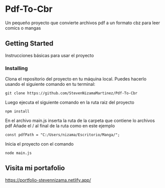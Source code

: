 # Pdf-To-Cbr
Un pequeño proyecto que convierte archivos pdf a un formato cbz para leer comics o mangas

## Getting Started
Instrucciones básicas para usar el proyecto

### Installing

Clona el repositorio del proyecto en tu máquina local. Puedes hacerlo usando el siguiente comando en tu terminal:

```
git clone https://github.com/StevenNizamaMartinez/Pdf-To-Cbr
```

Luego ejecuta el siguiente comando en la ruta raiz del proyecto

```
npm install
```

En el archivo main.js inserta la ruta de la carpeta que contiene lo archivos pdf
Añade el / al final de la ruta como en este ejemplo

```
const pdfPath = "C:/Users/nizama/Escritorio/Manga/";
```

Inicia el proyecto con el comando 

```
node main.js
```

## Visita mi portafolio 

https://portfolio-stevennizama.netlify.app/
